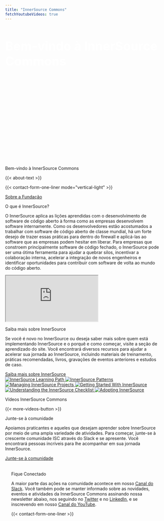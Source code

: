 ```yaml
---
title: "InnerSource Commons"
fetchYoutubeVideos: true
---
```


<section class="section-banner d-flex align-items-center"
	style="background-image:url(/images/photos/welcome-to-the-isc.jpg); background-size: cover; background-position: center; height:400px;">
	<div class="container">
		<div class="row">
			<div class="col-lg-12 mr-auto">
				<div class="banner-content">
					<h1 style="font-size: 40px; color: white; text-align: left;">Bem-vindo à InnerSource Commons</h1>
				</div>
			</div>
		</div>
	</div>
</section>

<section class="section section-first">
  <div class="container">
    <div class="row align-items-center">
      <div class="col-md-12">
        <p class="h1">Bem-vindo à InnerSource Commons</p>
      </div>
      <div class="col-md-12">
        <p>{{< about-text >}}
        </p>
        <p>
        {{< contact-form-one-liner mode="vertical-light" >}}
        </p>
        <p><a href="/about/" class="btn-link">Sobre a Fundação <i class="ti-arrow-right"></i></a></p>
      </div>
    </div>
  </div>
</section>

<section class="section bg-light">
  <div class="container">
    <div class="row">
      <div class="col-md-7">
        <p class="section-title h1">O que é InnerSource?</p>
        <p>O InnerSource aplica as lições aprendidas com o desenvolvimento de software de código aberto à forma como as empresas desenvolvem software internamente. Como os desenvolvedores estão acostumados a trabalhar com software de código aberto de classe mundial, há um forte desejo de trazer essas práticas para dentro do firewall e aplicá-las ao software que as empresas podem hesitar em liberar. Para empresas que constroem principalmente software de código fechado, o InnerSource pode ser uma ótima ferramenta para ajudar a quebrar silos, incentivar a colaboração interna, acelerar a integração de novos engenheiros e identificar oportunidades para contribuir com software de volta ao mundo do código aberto.</p>
      </div>
      <div class="col-md-5 my-auto">
        <div class="video-container">
          <iframe src="https://www.youtube.com/embed/kkxRvNP31K8?si=Lmqas3O0XmhzGRL5" title="YouTube video player" allow="accelerometer; autoplay; clipboard-write; encrypted-media; gyroscope; picture-in-picture; web-share" referrerpolicy="strict-origin-when-cross-origin" allowfullscreen></iframe>
        </div>
      </div>
    </div>
  </div>
</section>

<section class="section">
  <div class="container">
    <div class="row">
      <div class="col-md-8">
        <p class="section-title h1">Saiba mais sobre InnerSource</p>
        <p>Se você é novo no InnerSource ou deseja saber mais sobre quem está implementando InnerSource e o porquê e como começar, visite a seção de aprendizado do site. Você encontrará diversos recursos para ajudar a acelerar sua jornada ao InnerSource, incluindo materiais de treinamento, práticas recomendadas, livros, gravações de eventos anteriores e estudos de caso.</p>
        <a href="/learn/" class="btn-link">Saiba mais sobre InnerSource<i class="ti-arrow-right"></i></a>
      </div>
      <div class="col-md-4 mt-4 mb-4 mb-md-0">
        <div class="books-grid">
          <a href="/learn/learning-path" class="book-card">
            <img src="https://gatherings.innersourcecommons.org/images/learning-path.jpg" alt="InnerSource Learning Path" class="img-fluid">
          </a>
          <a href="/learn/books/innersource-patterns" class="book-card">
            <img src="/images/learn/books/innersource-patterns-book-cover-thumb.jpg" alt="InnerSource Patterns" class="img-fluid">
          </a>
          <a href="/learn/books/managing-innersource-projects" class="book-card">
            <img src="/images/learn/books/managing-innersource-projects-cover-thumb.jpg" alt="Managing InnerSource Projects" class="img-fluid">
          </a>
          <a href="/learn/books/getting-started-with-innersource" class="book-card">
            <img src="/images/learn/books/getting-started-with-innersource-cover-thumb.jpg" alt="Getting Started With InnerSource" class="img-fluid">
          </a>
          <a href="/learn/books/understanding-the-innersource-checklist" class="book-card">
            <img src="/images/learn/books/innersource-checklist-cover-thumb.jpg" alt="Understanding the InnerSource Checklist" class="img-fluid">
          </a>
          <a href="/learn/books/adopting-innersource-principles-and-case-studies" class="book-card">
            <img src="/images/learn/books/adopting-innersource-cover-thumb.jpg" alt="Adopting InnerSource" class="img-fluid">
          </a>
        </div>
      </div>
    </div>
  </div>
</section>

<section class="section bg-light">
  <div class="container">
    <div class="row">
      <div class="col-md-12">
        <p class="h1 section-title">Vídeos InnerSource Commons</p>
        <div id="youmax" class=""></div>
        {{< more-videos-button >}}
      </div>
    </div>
  </div>
</section>

<section class="section">
  <div class="container">
    <div class="row">
      <div class="col-md-12">
          <p class="section-title h2">Junte-se à comunidade</p>
          <p>Apoiamos praticantes e aqueles que desejam aprender sobre InnerSource por meio de uma ampla variedade de atividades. Para começar, junte-se à crescente comunidade ISC através do Slack e se apresente. Você encontrará pessoas incríveis para lhe acompanhar em sua jornada InnerSource.</p>
          <a href="/community/" class="btn-link">Junte-se à comunidade<i class="ti-arrow-right"></i></a>
        </div>
    </div>
  </div>
</section>

<section class="section-last section">
  <div class="container shadow rounded-lg bg-light" style="padding: 20px;">
    <div class="row">
      <div class="col-md-12">
        <p class="h2 section-title">Fique Conectado</p>
        <p>A maior parte das ações na comunidade acontece em nosso <a href="/slack">Canal do Slack</a>. Você também pode se manter informado sobre as novidades, eventos e atividades da InnerSource Commons assinando nossa newsletter abaixo, nos seguindo no <a href="https://twitter.com/InnerSourceOrg">Twitter</a> e no <a href="https://www.linkedin.com/company/innersourcecommons">LinkedIn</a>, e se inscrevendo em nosso <a href="https://www.youtube.com/channel/UCoSPSd6Or4F_vpjo4SmyoEA">Canal do YouTube</a>.</p>
        {{< contact-form-one-liner >}}
      </div>
      </div>
    </div>
  </div>
</section>